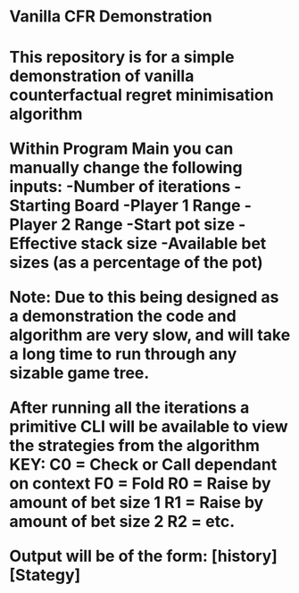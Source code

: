 <p1>
<h1>Vanilla CFR Demonstration<h1>

This repository is for a simple demonstration of vanilla counterfactual regret minimisation algorithm

Within Program Main you can manually change the following inputs:
-Number of iterations
-Starting Board
-Player 1 Range
-Player 2 Range
-Start pot size
-Effective stack size
-Available bet sizes (as a percentage of the pot)

Note: Due to this being designed as a demonstration the code and algorithm are very slow, and will take a long
time to run through any sizable game tree.


After running all the iterations a primitive CLI will be available to view the strategies from the algorithm
KEY:
C0 = Check or Call dependant on context
F0 = Fold
R0 = Raise by amount of bet size 1
R1 = Raise by amount of bet size 2
R2 = etc.

Output will be of the form:
[history] [Stategy]
<p1>

